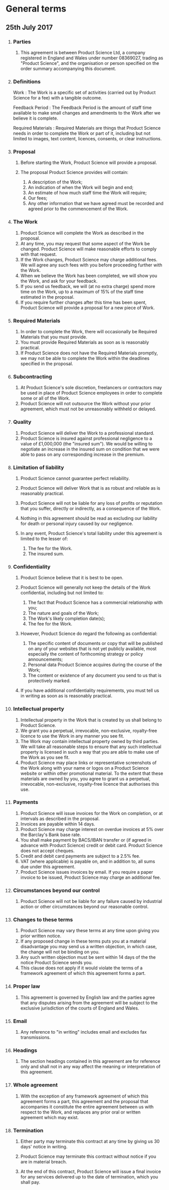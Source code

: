 # General terms

## 25th July 2017

1. ### Parties

    1.  This agreement is between Product Science Ltd, a company
        registered in England and Wales under number 08369027, trading as
        "Product Science", and the organisation or person specified on the order
        summary accompanying this document.

2. ### Definitions

    Work
    :   The Work is a specific set of activities (carried out by Product Science for
        a fee) with a tangible outcome.

    Feedback Period
    :   The Feedback Period is the amount of staff time available to make
        small changes and amendments to the Work after we believe it is
        complete.

    Required Materials
    :   Required Materials are things that Product Science needs in order to
        complete the Work or part of it, including but not limited
        to images, text content, licences, consents, or clear
        instructions.

3. ### Proposal

    1.  Before starting the Work, Product Science will provide a proposal.
    2.  The proposal Product Science provides will contain:

        1.  A description of the Work;
        2.  An indication of when the Work will begin and end;
        3.  An estimate of how much staff time the Work will require;
        4.  Our fees;
        5.  Any other information that we have agreed must be recorded
            and agreed prior to the commencement of the Work.

4. ### The Work

    1.  Product Science will complete the Work as described in the proposal.
    3.  At any time, you may request that some aspect of the Work
        be changed. Product Science will make reasonable efforts to comply
        with that request.
    3.  If the Work changes, Product Science may charge additional fees. We will
        agree any such fees with you before proceeding further with
        the Work.
    4.  When we believe the Work has been completed, we will show you
        the Work, and ask for your feedback.
    5.  If you send us feedback, we will (at no extra charge) spend
        more time on the Work, up to a maximum of 15% of the staff
        time estimated in the proposal.
    6.  If you require further changes after this time has been spent,
        Product Science will provide a proposal for a new piece of Work.

5. ### Required Materials

    1.  In order to complete the Work, there will occasionally be
        Required Materials that you must provide.
    2.  You must provide Required Materials as soon as is reasonably
        practical.
    3.  If Product Science does not have the Required Materials promptly, we may
        not be able to complete the Work within the deadlines specified
        in the proposal.

6. ### Subcontracting

    1.  At Product Science's sole discretion, freelancers or contractors may be
        used in place of Product Science employees in order to complete some or all of the Work.
    2.  Product Science will not outsource the Work without your prior
        agreement, which must not be unreasonably withheld or delayed.

7. ### Quality

    1.  Product Science will deliver the Work to a professional standard.
    2.  Product Science is insured against professional negligence to a value of
        £1,000,000 (the "insured sum"). We would be willing to negotiate an
        increase in the insured sum on condition that we were able to pass
        on any corresponding increase in the premium.

8. ### Limitation of liability

    1.  Product Science cannot guarantee perfect reliability.
    2.  Product Science will deliver Work that is as robust and reliable as is
        reasonably practical.
    4.  Product Science will not be liable for any loss of profits or reputation
        that you suffer, directly or indirectly, as a consequence of the Work.
    6.  Nothing in this agreement should be read as excluding our
        liability for death or personal injury caused by our negligence.
    7.  In any event, Product Science's total liability under this agreement is
        limited to the lesser of:

        1. The fee for the Work.
        2. The insured sum.

9. ### Confidentiality

    1.  Product Science believe that it is best to be open.
    2.  Product Science will generally not keep the details of the Work
        confidential, including but not limited to:

        1.  The fact that Product Science has a commercial relationship with
            you;
        2.  The nature and goals of the Work;
        3.  The Work's likely completion date(s);
        4.  The fee for the Work.

    3.  However, Product Science do regard the following as confidential:

        1.  The specific content of documents or copy that will be
            published on any of your websites that is not yet publicly
            available, most especially the content of forthcoming
            strategy or policy announcements;
        2.  Personal data Product Science acquires during the course of the
            Work;
        3.  The content or existence of any document you send to us that
            is protectively marked.

    4.  If you have additional confidentiality requirements, you must tell
        us in writing as soon as is reasonably practical.

10. ### Intellectual property

    1.  Intellectual property in the Work that is created by us shall belong to
        Product Science.
    2.  We grant you a perpetual, irrevocable, non-exclusive, royalty-free
        licence to use the Work in any manner you see fit.
    3.  The Work may contain intellectual property owned by third parties. We
        will take all reasonable steps to ensure that any such intellectual
        property is licensed in such a way that you are able to make use of the
        Work as you see fit.
    4.  Product Science may place links or representative screenshots of the
        Work along with your name or logos on a Product Science website or
        within other promotional material. To the extent that these materials
        are owned by you, you agree to grant us a perpetual, irrevocable,
        non-exclusive, royalty-free licence that authorises this use.

11. ### Payments

    1.  Product Science will issue invoices for the Work on completion, or at
        intervals as described in the proposal.
    2.  Invoices are payable within 14 days.
    3.  Product Science may charge interest on overdue invoices at 5% over the
        Barclay's Bank base rate.
    4.  You shall make payment by BACS/IBAN transfer or (if agreed in advance
        with Product Science) credit or debit card. Product Science does not
        accept cheques.
    5.  Credit and debit card payments are subject to a 2.5% fee.
    6.  VAT (where applicable) is payable on, and in addition to, all sums due
        under this agreement.
    7.  Product Science issues invoices by email. If you require a paper invoice
        to be issued, Product Science may charge an additional fee.

12. ### Circumstances beyond our control

    1.  Product Science will not be liable for any failure caused by industrial
        action or other circumstances beyond our reasonable control.

13. ### Changes to these terms

    1.  Product Science may vary these terms at any time upon giving you prior
        written notice.
    2.  If any proposed change in these terms puts you at a material
        disadvantage you may send us a written objection, in which case,
        the change will not be binding on you.
    3.  Any such written objection must be sent within 14 days of the
        the notice Product Science sends you.
    4.  This clause does not apply if it would violate the terms of a
        framework agreement of which this agreement forms a part.

14. ### Proper law

    1.  This agreement is governed by English law and the parties agree
        that any disputes arising from the agreement will be subject to
        the exclusive jurisdiction of the courts of England and Wales.

15. ### Email

    1.  Any reference to "in writing" includes email and excludes fax
        transmissions.

16. ### Headings

    1.  The section headings contained in this agreement are for
        reference only and shall not in any way affect the meaning or
        interpretation of this agreement.

17. ### Whole agreement

    1.  With the exception of any framework agreement of which this agreement
        forms a part, this agreement and the proposal that accompanies it
        constitute the entire agreement between us with respect to the Work,
        and replaces any prior oral or written agreement which may exist.

18. ### Termination

    1.  Either party may terminate this contract at any time by giving us 30 days' notice in writing.

    2.  Product Science may terminate this contract without notice if you are in material breach.

    3.  At the end of this contract, Product Science will issue a final invoice for any services delivered up to the date of termination, which you shall pay.
